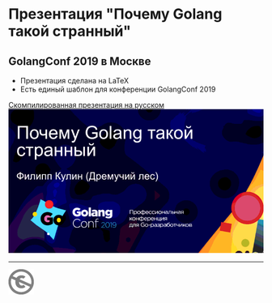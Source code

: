 Презентация "Почему Golang такой странный"
==========================================

GolangConf 2019 в Москве
------------------------

* Презентация сделана на LaTeX
* Есть единый шаблон для конференции GolangConf 2019

[Скомпилированная презентация на русском](ru/strangego.pdf)
![Почему Golang такой странный](ru.gif)

---
[![UNLICENSE](noc.png)](UNLICENSE)
